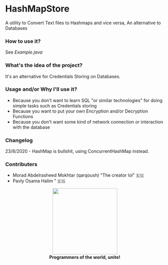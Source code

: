 # HashMapStore
A utility to Convert Text files to Hashmaps and vice versa, An alternative to Databases<br>

### **How to use it?**
See *Example.java*<br>

### **What's the idea of the project?**
It's an alternative for Credentials Storing on Databases.<br>

### **Usage and/or Why I'll use it?**
* Because you don't want to learn SQL "or similar technologies" for doing simple tasks such as Credentials storing<br>
* Because you want to put your own Encryption and/or Decryption Functions<br>
* Because you don't want some kind of network connection or interaction with the database<br>

### **Changelog**
23/8/2020 - HashMap is bullshit, using ConcurrentHashMap instead.<br>

### **Contributers**
* Morad Abdelrasheed Mokhtar (qarqoush) "The creator lol" 🇪🇬
* Pavly Osama Halim " 🇪🇬 
<p align="center">
<img width="205" height="210" src="https://i.ya-webdesign.com/images/badge-transparent-communist-1.png">
<br>
<b>Programmers of the world, unite!</b>
</p>
